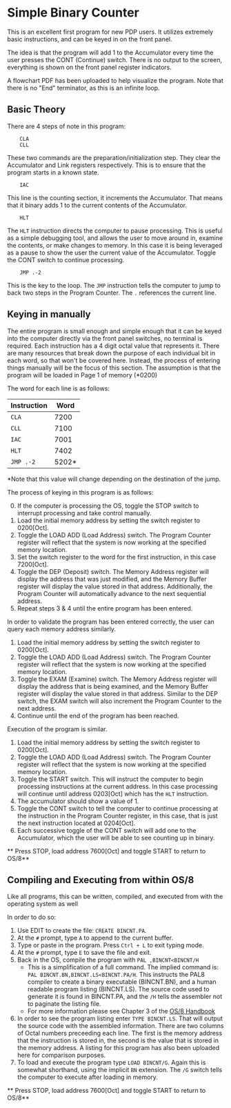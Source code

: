# Simple Binary Counter

This is an excellent first program for new PDP users.  It utilizes extremely basic instructions, and can be keyed in on the front panel.  

The idea is that the program will add 1 to the Accumulator every time the user presses the CONT (Continue) switch.  There is no output to the screen, everything is shown on the front panel register indicators.

A flowchart PDF has been uploaded to help visualize the program.  Note that there is no "End" terminator, as this is an infinite loop.

## Basic Theory

There are 4 steps of note in this program:
```
	CLA
	CLL
```
These two commands are the preparation/initialization step.  They clear the Accumulator and Link registers respectively.  This is to ensure that the program starts in a known state.

```
	IAC
```
This line is the counting section, it increments the Accumulator.  That means that it binary adds 1 to the current contents of the Accumulator. 
```
	HLT
```
The `HLT` instruction directs the computer to pause processing.  This is useful as a simple debugging tool, and allows the user to move around in, examine the contents, or make changes to memory.  In this case it is being leveraged as a pause to show the user the current value of the Accumulator.  Toggle the CONT switch to continue processing.
```
	JMP .-2
```
This is the key to the loop.  The `JMP` instruction tells the computer to jump to back two steps in the Program Counter.  The `.` references the current line.   


## Keying in manually

The entire program is small enough and simple enough that it can be keyed into the computer directly via the front panel switches, no terminal is required.  Each instruction has a 4 digit octal value that represents it.  There are many resources that break down the purpose of each individual bit in each word, so that won't be covered here.  Instead, the process of entering things manually will be the focus of this section.  The assumption is that the program will be loaded in Page 1 of memory (*0200)

The word for each line is as follows:

|Instruction|Word|
|---|---|
|`CLA`|7200|
|`CLL`|7100|
|`IAC`|7001|
|`HLT`|7402|
|`JMP .-2`|5202*|

*Note that this value will change depending on the destination of the jump.

The process of keying in this program is as follows:

0. If the computer is processing the OS, toggle the STOP switch to interrupt processing and take control manually.
1. Load the initial memory address by setting the switch register to 0200[Oct].
2. Toggle the LOAD ADD (Load Address) switch.  The Program Counter register will reflect that the system is now working at the specified memory location.
3. Set the switch register to the word for the first instruction, in this case 7200[Oct].
4. Toggle the DEP (Deposit) switch.  The Memory Address register will display the address that was just modified, and the Memory Buffer register will display the value stored in that address.  Additionally, the Program Counter will automatically advance to the next sequential address.
5. Repeat steps 3 & 4 until the entire program has been entered.

In order to validate the program has been entered correctly, the user can query each memory address similarly.

1. Load the initial memory address by setting the switch register to 0200[Oct].
2. Toggle the LOAD ADD (Load Address) switch.  The Program Counter register will reflect that the system is now working at the specified memory location.
3. Toggle the EXAM (Examine) switch.  The Memory Address register will display the address that is being examined, and the Memory Buffer register will display the value stored in that address.  Similar to the DEP switch, the EXAM switch will also increment the Program Counter to the next address.
4. Continue until the end of the program has been reached.

Execution of the program is similar.

1. Load the initial memory address by setting the switch register to 0200[Oct].
2. Toggle the LOAD ADD (Load Address) switch.  The Program Counter register will reflect that the system is now working at the specified memory location.
3. Toggle the START switch.  This will instruct the computer to begin processing instructions at the current address.  In this case processing will continue until address 0203[Oct] which has the `HLT` instruction.
4. The accumulator should show a value of 1.
5. Toggle the CONT switch to tell the computer to continue processing at the instruction in the Program Counter register, in this case, that is just the next instruction located at 0204[Oct].
6. Each successive toggle of the CONT switch will add one to the Accumulator, which the user will be able to see counting up in binary.

** Press STOP, load address 7600[Oct] and toggle START to return to OS/8**

## Compiling and Executing from within OS/8

Like all programs, this can be written, compiled, and executed from with the operating system as well

In order to do so:

1. Use EDIT to create the file: `CREATE BINCNT.PA`.
2. At the `#` prompt, type `A` to append to the current buffer.
3. Type or paste in the program.  Press `Ctrl + L` to exit typing mode.
4. At the `#` prompt, type `E` to save the file and exit.
5. Back in the OS, compile the program with `PAL ,BINCNT<BINCNT/H`
   * This is a simplification of a full command.  The implied command is: `PAL BINCNT.BN,BINCNT.LS<BINCNT.PA/H`.  This instructs the PAL8 compiler to create a binary executable (BINCNT.BN), and a human readable program listing (BINCNT.LS).  The source code used to generate it is found in BINCNT.PA, and the `/H` tells the assembler not to paginate the listing file.
   * For more information please see Chapter 3 of the [OS/8 Handbook](https://bitsavers.trailing-edge.com/pdf/dec/pdp8/os8/OS8_Handbook_Apr1974.pdf)
6. In order to see the program listing enter `TYPE BINCNT.LS`.  That will output the source code with the assembled information.  There are two columns of Octal numbers preceeding each line.  The first is the memory address that the instruction is stored in, the second is the value that is stored in the memory address.  A listing for this program has also been uploaded here for comparison purposes.
7. To load and execute the program type `LOAD BINCNT/G`.  Again this is somewhat shorthand, using the implicit `BN` extension.  The `/G` switch tells the computer to execute after loading in memory.

** Press STOP, load address 7600[Oct] and toggle START to return to OS/8**

